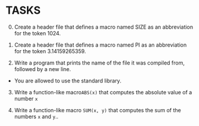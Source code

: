 # TASKS

0. Create a header file that defines a macro named SIZE as an abbreviation for the token 1024.

1. Create a header file that defines a macro named PI as an abbreviation for the token 3.14159265359.

2. Write a program that prints the name of the file it was compiled from, followed by a new line.

* You are allowed to use the standard library.

3. Write a function-like macro`ABS(x)` that computes the absolute value of a number `x`

4. Write a function-like macro `SUM(x, y)` that computes the sum of the numbers `x` and `y`..
